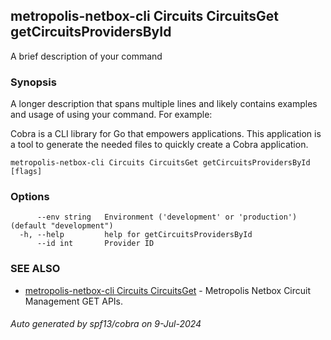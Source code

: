 ## metropolis-netbox-cli Circuits CircuitsGet getCircuitsProvidersById

A brief description of your command

### Synopsis

A longer description that spans multiple lines and likely contains examples
and usage of using your command. For example:

Cobra is a CLI library for Go that empowers applications.
This application is a tool to generate the needed files
to quickly create a Cobra application.

```
metropolis-netbox-cli Circuits CircuitsGet getCircuitsProvidersById [flags]
```

### Options

```
      --env string   Environment ('development' or 'production') (default "development")
  -h, --help         help for getCircuitsProvidersById
      --id int       Provider ID
```

### SEE ALSO

* [metropolis-netbox-cli Circuits CircuitsGet]()	 - Metropolis Netbox Circuit Management GET APIs.

###### Auto generated by spf13/cobra on 9-Jul-2024
